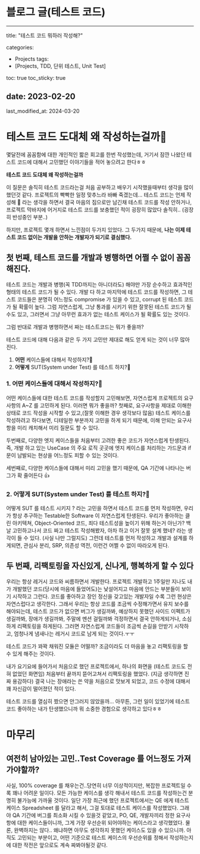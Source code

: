 # 블로그 글(테스트 코드)

---

title: "테스트 코드 뭐하러 작성해?"

categories:

- Projects
tags:
- [Projects, TDD, 단위 테스트, Unit Test]

toc: true
toc_sticky: true

## date: 2023-02-20
last_modified_at: 2024-03-20

# 테스트 코드 도대체 왜 작성하는걸까🤔

몇달전에 꼼꼼함에 대한 개인적인 짧은 회고를 한번 작성했는데, 거기서 잠깐 나왔던 테스트 코드에 대해서 고민했던 이야기들을 적어 놓으려고 한다ㅎㅎ

**테스트 코드 도대체 왜 작성하는걸까**

이 질문은 솔직히 테스트 코드라는걸 처음 공부하고 배우기 시작했을때부터 생각을 많이 했던것 같다.
프로젝트의 빡빡한 일정 맞추느라 바빠 죽겠는데... 테스트 코드는 언제 작성해 🫠 라는 생각을 하면서
결국 마음의 짐으로만 남긴채 테스트 코드를 작성 안하거나, 프로젝트 막바지에 어거지로 테스트 코드를 보충했던 적이 굉장히 많았다 솔직히.. (굉장히 반성중인 부분..)

하지만, 프로젝트 몇개 하면서 느낀점이 두가지 있었다.
그 두가지 때문에, **나는 이제 테스트 코드 없이는 개발을 안하는 개발자가 되기로 결심했다.**

## 첫 번째, 테스트 코드를 개발과 병행하면 어쩔 수 없이 꼼꼼해진다.

테스트 코드는 개발과 병행(꼭 TDD까지는 아니더라도) 해야만 가장 순수하고 효과적인 형태의 테스트 코드가 될 수 있다.
개발 다 하고 마지막에 테스트 코드를 작성하면, 그 테스트 코드들은 분명히 어느정도 compromise 가 있을 수 있고, corrupt 된 테스트 코드가 될 확률이 높다.
그럼 자연스럽게, 그냥 통과를 시키기 위한 잘못된 테스트 코드가 될 수도 있고, 그러면서 그냥 아무런 효과가 없는 테스트 케이스가 될 확률도 있는 것이다.

그럼 반대로 개발과 병행하면서 짜는 테스트코드는 뭐가 좋을까?

테스트 코드에 대해 다음과 같은 두 가지 고민만 제대로 해도 얻게 되는 것이 너무 많아진다.

1. **어떤** 케이스들에 대해서 작성하지?🤔
2. **어떻게** SUT(System under Test) 를 테스트 하지?🤔

### 1. **어떤** 케이스들에 대해서 작성하지?🤔

어떤 케이스들에 대한 테스트 코드를 작성할지 고민해보면, 자연스럽게 프로젝트의 요구사항의 A~Z 를 고민하게 된다.
이러면 뭐가 좋을까?
첫째로, 요구사항을 제대로 이해한 상태로 코드 작성을 시작할 수 있고,(잘못 이해한 경우 생각보다 많음)
테스트 케이스를 작성하려고 하다보면, 디테일한 부분까지 고민을 하게 되기 때문에, 이해 안되는 요구사항을 미리 캐치해서 미리 질문도 할 수 있다.

두번째로, 다양한 엣지 케이스들을 처음부터 고려한 좋은 코드가 자연스럽게 탄생된다.
즉, 개발 하고 있는 UseCase 의 주요 로직 곳곳에 엣지 케이스를 처리하는 가드문과 if 문이 남발되는 현상을 어느정도 피할 수 있는 것이다.

세번째로, 다양한 케이스들에 대해서 미리 고민을 했기 때문에, QA 기간에 나타나는 버그가 확 줄어든다 👍

### 2. **어떻게** SUT(System under Test) 를 테스트 하지?🤔

어떻게 SUT 를 테스트 시키지 ? 라는 고민을 하면서 테스트 코드를 먼저 작성하면,
우리가 항상 추구하는 Testable한 Software 이 자연스럽게 탄생된다.
우리가 좋아하는 클린 아키텍쳐, Object-Oriented 코드, 죄다 테스트성을 높이기 위해 하는거 아닌가?
백날 고민하고나서 코드 짜고 테스트 작성해봤자, 아차 하고 이거 잘못 설계 했네? 라는 생각이 들 수 있다. (사실 나만 그럴지도)
그런데 테스트를 먼저 작성하고 개발과 설계를 하게되면, 관심사 분리, SRP, 의존성 역전, 이런건 어쩔 수 없이 따라오게 된다.

## 두 번째, 리팩토링을 자신있게, 신나게, 행복하게 할 수 있다

우리는 항상 레거시 코드와 씨름하면서 개발한다.
프로젝트 개발하고 1주일만 지나도 내가 개발했던 코드(당시에 마음에 들었어도)는 낯설어지고 마음에 안드는 부분들이 보이기 시작하고 그런다.
코드를 좋아하고 장인 정신을 갖고있는 개발자일 수록 그런 현상은 자연스럽다고 생각한다.
그래서 우리는 항상 코드를 조금씩 수정해가면서 유지 보수를 해야되는데, 테스트 코드가 없으면 버그가 생길까봐, 예상하지 못했던 사이드 이펙트가 생길까봐, 장애가 생길까봐, 주말에 멘션 걸릴까봐 걱정하면서
결국 안하게되거나, 소심하게 리팩토링을 하게된다.
그러면 자연스럽게 코드들이 조금씩 손길을 안받기 시작하고, 엄청나게 냄새나는 레거시 코드로 남게 되는 것이다.ㅜㅜ

테스트 코드가 꽈꽉 채워진 모듈은 어떨까?
조금이라도 더 마음을 놓고 리팩토링을 할 수 있게 해주는 것이다.

내가 요기요에 들어가서 처음으로 했던 프로젝트에서, 하나의 화면을 (테스트 코드도 전혀 없었던 화면임)
처음부터 끝까지 뜯어고쳐서 리팩토링을 했었다. (지금 생각하면 진짜 용감하다)
결국 나는 장애라는 쓴 약을 처음으로 맛보게 되었고, 코드 수정에 대해서 꽤 자신감이 떨어졌던 적이 있다.

테스트 코드를 열심히 짰으면 안그러지 않았을까...
아무튼, 그런 일이 있었기에 테스트 코드 좋아하는 내가 탄생했으니까 뭐 소중한 경험으로 생각하고 있다ㅎㅎ

# 마무리

## 여전히 남아있는 고민..Test Coverage 를 어느정도 가져가야할까?

사실, 100% coverage 를 채우는건..당연히 너무 이상적이지만, 복잡한 프로젝트일 수록 꽤나 어려운 일이다.
모든 가능한 케이스를 생각 해내서 테스트 코드를 작성하는건 분명히 불가능에 가까울 것이다.
일단 가장 최근에 했던 프로젝트에서는 QE 에게 테스트 케이스 Spreadsheet 를 달라고 해서, 그걸 토대로 테스트 케이스를 작성했었다.
그래야 QA 기간에 버그를 최소화 시킬 수 있을것 같았고, PO, QE, 개발자끼리 정한 요구사항에 대한 케이스들이니까, 그게 가장 우선순위 되어야하는 케이스라고 생각했었다.
물론, 완벽하지는 않다.. 왜냐하면 아무도 생각하지 못했던 케이스도 있을 수 있으니까.
아직도 고민되는 부분이고, 어떤 기준으로 테스트 케이스의 우선순위를 정해서 작성하는지에 대한 작전은 앞으로도 계속 짜봐야될것 같다.
